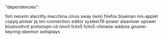 "dependencies":

fish
neovim
alacritty
macchina
cmus
sway (wm)
firefox
blueman
nm-applet
copyq
amixer
jq
nm-connection-editor
system76-power
alsamixer
upower
bluetoothctl
protonvpn-cli
nmcli
fcitx5
fcitx5-chinese-addons
gnome-keyring-daemon
wdisplays
